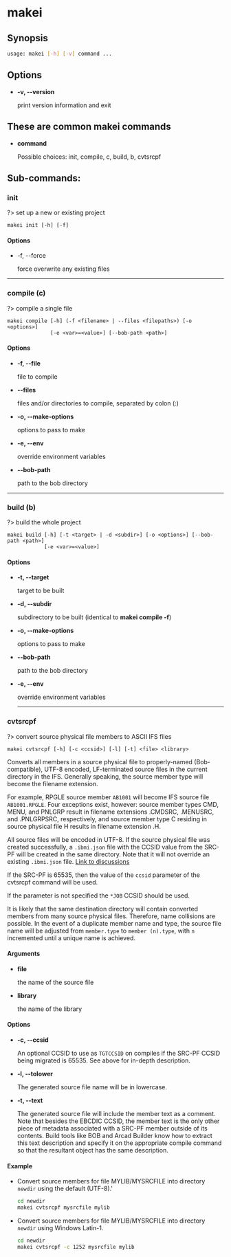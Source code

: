 # makei

## Synopsis

```bash
usage: makei [-h] [-v] command ...
```

## Options

- **-v, --version**

  print version information and exit

## These are common makei commands

- **command**

  Possible choices: init, compile, c, build, b, cvtsrcpf

## Sub-commands:

### init

?> set up a new or existing project

```
makei init [-h] [-f]
```

#### Options

- -f, --force

  force overwrite any existing files

---

### compile (c)

?> compile a single file

```
makei compile [-h] (-f <filename> | --files <filepaths>) [-o <options>]
              [-e <var>=<value>] [--bob-path <path>]
```

#### Options

- **-f, --file**

  file to compile

- **--files**

  files and/or directories to compile, separated by colon (:)

- **-o, --make-options**

  options to pass to make

- **-e, --env**

  override environment variables

- **--bob-path**

  path to the bob directory

---

### build (b)

?> build the whole project

```
makei build [-h] [-t <target> | -d <subdir>] [-o <options>] [--bob-path <path>]
            [-e <var>=<value>]
```

#### Options

- **-t, --target**

  target to be built

- **-d, --subdir**

  subdirectory to be built (identical to __makei compile -f__)

- **-o, --make-options**

  options to pass to make

- **--bob-path**

  path to the bob directory

- **-e, --env**

  override environment variables
  
  ---

### cvtsrcpf

?> convert source physical file members to ASCII IFS files


```
makei cvtsrcpf [-h] [-c <ccsid>] [-l] [-t] <file> <library>
```

Converts all members in a source physical file to properly-named (Bob-compatible), UTF-8 encoded, LF-terminated source files in the current directory in the IFS. Generally speaking, the source member type will become the filename extension.

For example, RPGLE source member `AB1001` will become IFS source file `AB1001.RPGLE`. Four exceptions exist, however: source member types CMD, MENU, and PNLGRP result in filename extensions .CMDSRC, .MENUSRC, and .PNLGRPSRC, respectively, and source member type C residing in source physical file H results in filename extension .H.

All source files will be encoded in UTF-8. If the source physical file was created successfully, a `.ibmi.json` file with the CCSID value from the SRC-PF will be created in the same directory. Note that it will not override an existing `.ibmi.json` file. [Link to discussions](https://github.com/IBM/ibmi-bob/pull/115#issuecomment-1194661949)

If the SRC-PF is 65535, then the value of the `ccsid` parameter of the cvtsrcpf command will be used.

If the parameter is not specified the `*JOB` CCSID should be used.

It is likely that the same destination directory will contain converted members from many source physical files.  Therefore, name collisions are possible.  In the event of a duplicate member name and type, the source file name will be adjusted from `member.type` to `member (n).type`, with `n` incremented until a unique name is achieved.
 

#### Arguments

- **file**

  the name of the source file

- **library**

  the name of the library

#### Options

- **-c, --ccsid**

  An optional CCSID to use as `TGTCCSID` on compiles if the SRC-PF CCSID being migrated is 65535. See above for in-depth description.

- **-l, --tolower**

  The generated source file name will be in lowercase.

- **-t, --text**

  The generated source file will include the member text as a comment. Note that besides the EBCDIC CCSID, the member text is the only other piece of metadata associated with a SRC-PF member outside of its contents. Build tools like BOB and Arcad Builder know how to extract this text description and specify it on the appropriate compile command so that the resultant object has the same description.

#### Example

- Convert source members for file MYLIB/MYSRCFILE into directory `newdir` using the default (UTF-8).'
  ```bash
  cd newdir
  makei cvtsrcpf mysrcfile mylib
  ```

- Convert source members for file MYLIB/MYSRCFILE into directory `newdir` using Windows Latin-1.
  ```bash
  cd newdir
  makei cvtsrcpf -c 1252 mysrcfile mylib
  ```